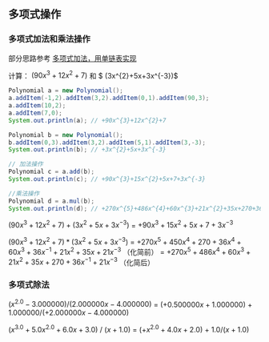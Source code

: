 ## 多项式操作

### 多项式加法和乘法操作

部分思路参考 [多项式加法，用单链表实现](https://www.cnblogs.com/erlongi/p/10759921.html)

计算：
$(90x^{3}+12x^{2}+7)$ 和 $ (3x^{2}+5x+3x^{-3})$

```java
Polynomial a = new Polynomial();
a.addItem(-1,2).addItem(3,2).addItem(0,1).addItem(90,3);
a.addItem(10,2);
a.addItem(7,0);
System.out.println(a); // +90x^{3}+12x^{2}+7

Polynomial b = new Polynomial();
b.addItem(0,3).addItem(3,2).addItem(5,1).addItem(3,-3);
System.out.println(b); // +3x^{2}+5x+3x^{-3}

// 加法操作
Polynomial c = a.add(b);
System.out.println(c); // +90x^{3}+15x^{2}+5x+7+3x^{-3}

//乘法操作
Polynomial d = a.mul(b);
System.out.println(d); // +270x^{5}+486x^{4}+60x^{3}+21x^{2}+35x+270+36x^{-1}+21x^{-3}
```

$(90x^{3}+12x^{2}+7) + (3x^{2}+5x+3x^{-3})$
= $+90x^{3}+15x^{2}+5x+7+3x^{-3}$

$(90x^{3}+12x^{2}+7) * (3x^{2}+5x+3x^{-3})$
= $+270x^{5}+450x^{4}+270+36x^{4}+60x^{3}+36x^{-1}+21x^{2}+35x+21x^{-3}$ （化简前）
= $+270x^{5}+486x^{4}+60x^{3}+21x^{2}+35x+270+36x^{-1}+21x^{-3}$ （化简后）



### 多项式除法

$(x^{2.0}-3.000000) / (2.000000x-4.000000)$
= $(+0.500000x+1.000000)$ + $1.000000/(+2.000000x-4.000000)$



$(x^{3.0}+5.0x^{2.0}+6.0x+3.0)$ / $(x+1.0)$
= $(+x^{2.0}+4.0x+2.0)$ + $1.0/(x+1.0)$
